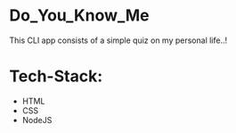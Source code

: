# Do_You_Know_Me
This CLI app consists of a simple quiz on my personal life..!


# Tech-Stack:
- HTML
- CSS
- NodeJS
